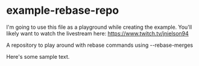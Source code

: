 # example-rebase-repo

I'm going to use this file as a playground while creating the example. You'll likely want to watch the livestream here: https://www.twitch.tv/jnielson94

A repository to play around with rebase commands using --rebase-merges

Here's some sample text.
